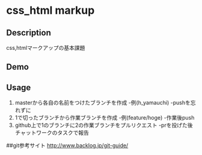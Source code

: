 css_html markup
====

## Description
css,htmlマークアップの基本課題

## Demo


## Usage
1. masterから各自の名前をつけたブランチを作成
   -例(h_yamauchi)
   -pushを忘れずに
2. 1で切ったブランチから作業ブランチを作成
   -例(feature/hoge)
   -作業後push
3. github上で1のブランチに2の作業ブランチをプルリクエスト
   -prを投げた後チャットワークのタスクで報告

##git参考サイト
   http://www.backlog.jp/git-guide/

